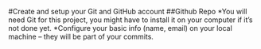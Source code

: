 #Create and setup your Git and GitHub account
##Github Repo
*You will need Git for this project, you might have to install it on your computer if it’s not done yet.
*Configure your basic info (name, email) on your local machine – they will be part of your commits.
